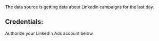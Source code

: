 The data source is getting data about Linkedin campaigns for the last day.

## Credentials:
Authorize your LinkedIn Ads account below.